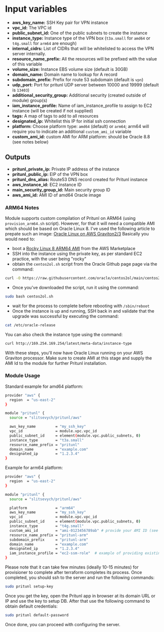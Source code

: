 # Input variables

- **aws_key_name:** SSH Key pair for VPN instance
- **vpc_id:** The VPC id
- **public_subnet_id:** One of the public subnets to create the instance
- **instance_type:** Instance type of the VPN box (`t3a.small` for `amd64` or `t4g.small` for `arm64` are enough)
- **internal_cidrs:** List of CIDRs that will be whitelisted to access the VPN server internally.
- **resource_name_prefix:** All the resources will be prefixed with the value of this variable
- **volume_size:** Instance EBS volume size (default is 30GB)
- **domain_name:** Domain name to lookup for A record
- **subdomain_prefix:** Prefix for route 53 subdomain (default is `vpn`)
- **udp_port:** Port for pritunl UDP server between 10000 and 19999 (default is `13403`)
- **additional_security_group:** Additional security (created outside of module) group(s)
- **iam_instance_profile:** Name of iam_instance_profile to assign to EC2 instance (will be created if not supplied)
- **tags:** A map of tags to add to all resources
- **designated_ip:** Whitelist this IP for initial ssh connection
- **platform:** Choose platform type: `amd64` (default) or `arm64`; arm64 will require you to indicate an additional `custom_ami_id` variable
- **custom_ami_id:** custom AMI for ARM platform: should be Oracle 8.8 (see notes below)

## Outputs

- **pritunl_private_ip:** Private IP address of the instance
- **pritunl_public_ip:** EIP of the VPN box
- **pritunl_dns_alias:** Route53 DNS record created for Pritunl instance
- **aws_instance_id:** EC2 instance ID
- **main_security_group_id:** Main security group ID
- **aws_ami_id:** AMI ID of amd64 Oracle image

### ARM64 Notes

Module supports custom compilation of Pritunl on ARM64 (using `provision_arm64.sh` script).
However, for that it will need a compatible AMI which should be based on Oracle Linux 8.
I've used the following article to prepate such an image: [Oracle Linux on AWS Graviton2/3](https://www.linkedin.com/pulse/oracle-linux-aws-graviton23-orlando-andico)
Basically you would need to:

- boot a [Rocky Linux 8 ARM64 AMI](https://aws.amazon.com/marketplace/pp/prodview-uzg6o44ep3ugw) from the AWS Marketplace
- SSH into the instance using the private key, as per standard EC2 practice, with the user being "rocky"
- obtain the `centos2ol.sh` script from the Oracle Github page page via the command:
  
```bash
curl -O https://raw.githubusercontent.com/oracle/centos2ol/main/centos2ol.sh
```

- Once you've downloaded the script, run it using the command:
  
```bash
sudo bash centos2ol.sh
```

- wait for the process to complete before rebooting with `/sbin/reboot`
- Once the instance is up and running, SSH back in and validate that the upgrade was successful by executing the command:

```bash
cat /etc/oracle-release
```

You can also check the instance type using the command:

```bash
curl http://169.254.169.254/latest/meta-data/instance-type
```

With these steps, you'll now have Oracle Linux running on your AWS Graviton processor.
Make sure to create AMI at this stage and supply the AMI Id to the module for further Pritunl installation.

### Module Usage

Standard example for amd64 platform:

```bash
provider "aws" {
  region  = "us-east-2"
}

module "pritunl" {
  source = "slitsevych/pritunl/aws"

  aws_key_name         = "my_ssh_key"
  vpc_id               = module.vpc.vpc_id
  public_subnet_id     = element(module.vpc.public_subnets, 0)
  instance_type        = "t3a.small"
  resource_name_prefix = "pritunl"
  domain_name          = "example.com"
  designated_ip        = "1.2.3.4"
}
```

Example for arm64 platform:

```bash
provider "aws" {
  region  = "us-east-2"
}

module "pritunl" {
  source = "slitsevych/pritunl/aws"

  platform             = "arm64"
  aws_key_name         = "my_ssh_key"
  vpc_id               = module.vpc.vpc_id
  public_subnet_id     = element(module.vpc.public_subnets, 0)
  instance_type        = "t4g.small"
  custom_ami_id        = "ami-0123456789ab" # provide your AMI ID (see ARM64 Notes)
  resource_name_prefix = "pritunl-arm"
  subdomain_prefix     = "pritunl-arm"
  domain_name          = "example.com"
  designated_ip        = "1.2.3.4"
  iam_instance_profile = "ec2-ssm-role"  # example of providing existing IAM instance profile
}
```

Please note that it can take few minutes (ideally 10-15 minutes) for provisioner to complete after terraform completes its process.
Once completed, you should ssh to the server and run the following commands:

```bash
sudo pritunl setup-key
```

Once you get the key, open the Pritunl app in browser at its domain URL or IP and use the key to setup DB.
After that use the following command to obtain default credentials:

```bash
sudo pritunl default-password
```

Once done, you can proceed with configuring the server.
